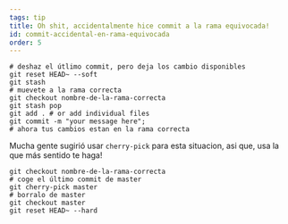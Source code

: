 ```yaml
---
tags: tip
title: Oh shit, accidentalmente hice commit a la rama equivocada!
id: commit-accidental-en-rama-equivocada
order: 5
---
```


```git
# deshaz el útlimo commit, pero deja los cambio disponibles
git reset HEAD~ --soft
git stash
# muevete a la rama correcta
git checkout nombre-de-la-rama-correcta
git stash pop
git add . # or add individual files
git commit -m "your message here";
# ahora tus cambios estan en la rama correcta
```

Mucha gente sugirió usar `cherry-pick` para esta situacion, asi que, usa la que más sentido te haga!

```git
git checkout nombre-de-la-rama-correcta
# coge el último commit de master
git cherry-pick master
# borralo de master
git checkout master
git reset HEAD~ --hard
```
